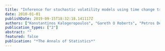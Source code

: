 ```yaml
---
title: "Inference for stochastic volatility models using time change transformations"
date: 2010-01-01
publishDate: 2019-09-15T18:32:18.141117Z
authors: ["Konstantinos Kalogeropoulos", "Gareth O Roberts", "Petros Dellaportas"]
publication_types: ["2"]
abstract: ""
featured: false
publication: "*The Annals of Statistics*"
---
```


